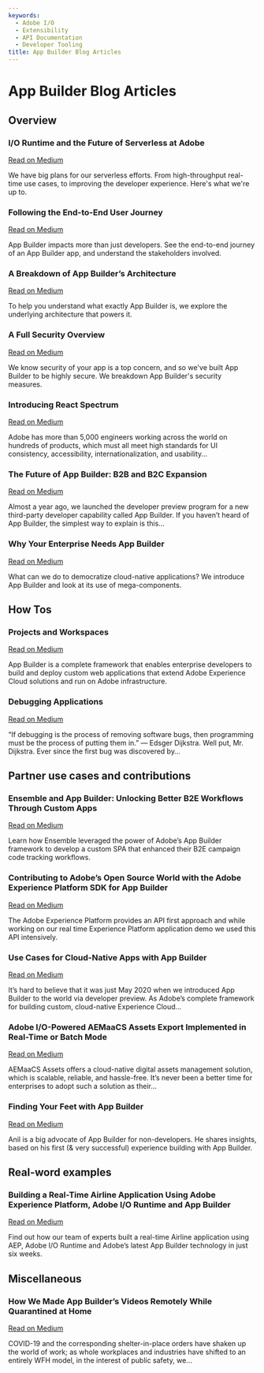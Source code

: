 ```yaml
---
keywords:
  - Adobe I/O
  - Extensibility
  - API Documentation
  - Developer Tooling
title: App Builder Blog Articles
---
```


# App Builder Blog Articles

## Overview


<DiscoverBlock slots="heading, link, text" width="100%"/>

### I/O Runtime and the Future of Serverless at Adobe

[Read on Medium](https://medium.com/adobetech/i-o-runtime-and-the-future-of-serverless-at-adobe-2c647b43d3a7)

We have big plans for our serverless efforts. From high-throughput real-time use cases, to improving the developer experience. Here's what we're up to.




<DiscoverBlock slots="heading, link, text" width="100%"/>

### Following the End-to-End User Journey

[Read on Medium](https://medium.com/adobetech/following-the-end-to-end-user-journey-project-firefly-guides-6f961648ed20)

App Builder impacts more than just developers. See the end-to-end journey of an App Builder app, and understand the stakeholders involved.



<DiscoverBlock slots="heading, link, text" width="100%"/>

### A Breakdown of App Builder’s Architecture

[Read on Medium](https://medium.com/adobetech/a-breakdown-of-fireflys-architecture-project-firefly-guides-fe4f38e16014)

To help you understand what exactly App Builder is, we explore the underlying architecture that powers it.




<DiscoverBlock slots="heading, link, text" width="100%"/>

### A Full Security Overview

[Read on Medium](https://medium.com/adobetech/a-full-security-overview-project-firefly-guides-c0b10919be2a)

We know security of your app is a top concern, and so we've built App Builder to be highly secure. We breakdown App Builder's security measures.




<DiscoverBlock slots="heading, link, text" width="100%"/>

### Introducing React Spectrum

[Read on Medium](https://medium.com/adobetech/introducing-react-spectrum-2f3dfab45906)

Adobe has more than 5,000 engineers working across the world on hundreds of products, which must all meet high standards for UI consistency, accessibility, internationalization, and usability…




<DiscoverBlock slots="heading, link, text" width="100%"/>

### The Future of App Builder: B2B and B2C Expansion

[Read on Medium](https://medium.com/adobetech/the-future-of-project-firefly-b2b-and-b2c-expansion-89de7ec60610)

Almost a year ago, we launched the developer preview program for a new third-party developer capability called App Builder. If you haven’t heard of App Builder, the simplest way to explain is this…




<DiscoverBlock slots="heading, link, text" width="100%"/>

### Why Your Enterprise Needs App Builder

[Read on Medium](https://medium.com/adobetech/why-your-enterprise-needs-project-firefly-9c2f2469a5f2)

What can we do to democratize cloud-native applications? We introduce App Builder and look at its use of mega-components.



## How Tos

<DiscoverBlock slots="heading, link, text" width="100%"/>

### Projects and Workspaces

[Read on Medium](https://medium.com/adobetech/project-firefly-how-to-projects-and-workspaces-9738d31338e7)

App Builder is a complete framework that enables enterprise developers to build and deploy custom web applications that extend Adobe Experience Cloud solutions and run on Adobe infrastructure.



<DiscoverBlock slots="heading, link, text" width="100%"/>

### Debugging Applications

[Read on Medium](https://medium.com/adobetech/debugging-applications-project-firefly-ecbe3e2a4495)

“If debugging is the process of removing software bugs, then programming must be the process of putting them in.” — Edsger Dijkstra. Well put, Mr. Dijkstra. Ever since the first bug was discovered by…




## Partner use cases and contributions

<DiscoverBlock slots="heading, link, text" width="100%"/>

### Ensemble and App Builder: Unlocking Better B2E Workflows Through Custom Apps

[Read on Medium](https://medium.com/adobetech/building-an-spa-to-enhance-b2e-workflows-with-project-firefly-de128b180ee3)

Learn how Ensemble leveraged the power of Adobe’s App Builder framework to develop a custom SPA that enhanced their B2E campaign code tracking workflows.



<DiscoverBlock slots="heading, link, text" width="100%"/>

### Contributing to Adobe’s Open Source World with the Adobe Experience Platform SDK for App Builder

[Read on Medium](https://medium.com/adobetech/contributing-to-adobes-open-source-world-with-the-adobe-experience-platform-sdk-for-project-1ae80d140608)

The Adobe Experience Platform provides an API first approach and while working on our real time Experience Platform application demo we used this API intensively.



<DiscoverBlock slots="heading, link, text" width="100%"/>

### Use Cases for Cloud-Native Apps with App Builder

[Read on Medium](https://medium.com/adobetech/use-cases-project-firefly-cloud-native-apps-32f5ac6ef718)

It’s hard to believe that it was just May 2020 when we introduced App Builder to the world via developer preview. As Adobe’s complete framework for building custom, cloud-native Experience Cloud…




<DiscoverBlock slots="heading, link, text" width="100%"/>

### Adobe I/O-Powered AEMaaCS Assets Export Implemented in Real-Time or Batch Mode

[Read on Medium](https://medium.com/adobetech/adobe-i-o-powered-aemaacs-assets-export-implemented-in-real-time-or-batch-mode-95b8f275cca2)

AEMaaCS Assets offers a cloud-native digital assets management solution, which is scalable, reliable, and hassle-free. It’s never been a better time for enterprises to adopt such a solution as their…




<DiscoverBlock slots="heading, link, text" width="100%"/>

### Finding Your Feet with App Builder

[Read on Medium](https://medium.com/adobetech/project-firefly-getting-started-b3957e83b9f1)

Anil is a big advocate of App Builder for non-developers. He shares insights, based on his first (& very successful) experience building with App Builder.




## Real-word examples

<DiscoverBlock slots="heading, link, text" width="100%"/>

### Building a Real-Time Airline Application Using Adobe Experience Platform, Adobe I/O Runtime and App Builder

[Read on Medium](https://www.netcentric.biz/insights/2020/06/building-an-aep-demo-with-firefly.html?utm_source=linkedin&utm_medium=social_nonpaid&utm_campaign=20_insights&utm_content=link_post&es_id=8e9abf83f6)

Find out how our team of experts built a real-time Airline application using AEP, Adobe I/O Runtime and Adobe’s latest App Builder technology in just six weeks.


## Miscellaneous

<DiscoverBlock slots="heading, link, text" width="100%"/>

### How We Made App Builder’s Videos Remotely While Quarantined at Home

[Read on Medium](https://medium.com/adobetech/how-we-made-project-firefly-videos-remotely-in-quarantine-1a20c0f53e83)

COVID-19 and the corresponding shelter-in-place orders have shaken up the world of work; as whole workplaces and industries have shifted to an entirely WFH model, in the interest of public safety, we…
